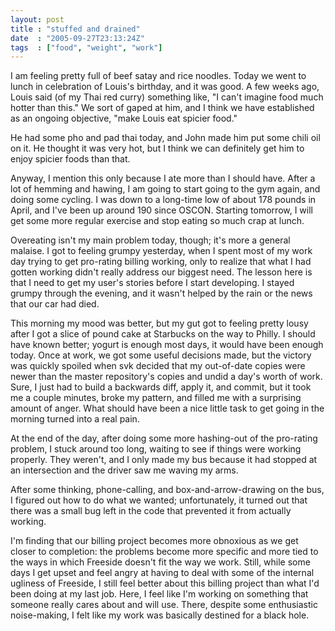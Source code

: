 ```yaml
---
layout: post
title : "stuffed and drained"
date  : "2005-09-27T23:13:24Z"
tags  : ["food", "weight", "work"]
---
```

I am feeling pretty full of beef satay and rice noodles.  Today we went to lunch in celebration of Louis's birthday, and it was good.  A few weeks ago, Louis said (of my Thai red curry) something like, "I can't imagine food much hotter than this."  We sort of gaped at him, and I think we have established as an ongoing objective, "make Louis eat spicier food."

He had some pho and pad thai today, and John made him put some chili oil on it. He thought it was very hot, but I think we can definitely get him to enjoy spicier foods than that.

Anyway, I mention this only because I ate more than I should have.  After a lot of hemming and hawing, I am going to start going to the gym again, and doing some cycling.  I was down to a long-time low of about 178 pounds in April, and I've been up around 190 since OSCON.  Starting tomorrow, I will get some more regular exercise and stop eating so much crap at lunch.

Overeating isn't my main problem today, though; it's more a general malaise.  I got to feeling grumpy yesterday, when I spent most of my work day trying to get pro-rating billing working, only to realize that what I had gotten working didn't really address our biggest need.  The lesson here is that I need to get my user's stories before I start developing.  I stayed grumpy through the evening, and it wasn't helped by the rain or the news that our car had died.

This morning my mood was better, but my gut got to feeling pretty lousy after I got a slice of pound cake at Starbucks on the way to Philly.  I should have known better; yogurt is enough most days, it would have been enough today. Once at work, we got some useful decisions made, but the victory was quickly spoiled when svk decided that my out-of-date copies were newer than the master repository's copies and undid a day's worth of work.  Sure, I just had to build a backwards diff, apply it, and commit, but it took me a couple minutes, broke my pattern, and filled me with a surprising amount of anger. What should have been a nice little task to get going in the morning turned into a real pain.

At the end of the day, after doing some more hashing-out of the pro-rating problem, I stuck around too long, waiting to see if things were working properly.  They weren't, and I only made my bus because it had stopped at an intersection and the driver saw me waving my arms.

After some thinking, phone-calling, and box-and-arrow-drawing on the bus, I figured out how to do what we wanted; unfortunately, it turned out that there was a small bug left in the code that prevented it from actually working.

I'm finding that our billing project becomes more obnoxious as we get closer to completion: the problems become more specific and more tied to the ways in which Freeside doesn't fit the way we work.  Still, while some days I get upset and feel angry at having to deal with some of the internal ugliness of Freeside, I still feel better about this billing project than what I'd been doing at my last job.  Here, I feel like I'm working on something that someone really cares about and will use.  There, despite some enthusiastic noise-making, I felt like my work was basically destined for a black hole. 
